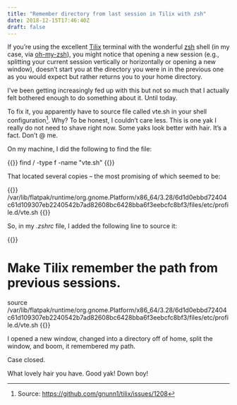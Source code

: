 ```yaml
---
title: "Remember directory from last session in Tilix with zsh"
date: 2018-12-15T17:46:40Z
draft: false
---
```


If you’re using the excellent [Tilix](https://gnunn1.github.io/tilix-web/) terminal with the wonderful [zsh](http://www.zsh.org/) shell (in my case, via [oh-my-zsh](https://github.com/robbyrussell/oh-my-zsh)), you might notice that opening a new session (e.g., splitting your current session vertically or horizontally or opening a new window), doesn’t start you at the directory you were in in the previous one as you would expect but rather returns you to your home directory.

I’ve been getting increasingly fed up with this but not so much that I actually felt bothered enough to do something about it. Until today.

To fix it, you apparently have to source file called vte.sh in your shell configuration[^1]. Why? To be honest, I couldn’t care less. This is one yak I really do not need to shave right now. Some yaks look better with hair. It’s a fact. Don’t @ me.

On my machine, I did the following to find the file:

{{<highlight bash>}}
find / -type f -name "vte.sh"
{{</highlight>}}

That located several copies – the most promising of which seemed to be:

{{<highlight bash>}}
/var/lib/flatpak/runtime/org.gnome.Platform/x86_64/3.28/6d1d0ebbd72404c61d109307eb2240542b7ad82608bc6428bba6f3eebcfc8bf3/files/etc/profile.d/vte.sh
{{</highlight>}}

So, in my _.zshrc_ file, I added the following line to source it:

{{<highlight bash>}}
# Make Tilix remember the path from previous sessions.
source /var/lib/flatpak/runtime/org.gnome.Platform/x86_64/3.28/6d1d0ebbd72404c61d109307eb2240542b7ad82608bc6428bba6f3eebcfc8bf3/files/etc/profile.d/vte.sh
{{</highlight>}}

I opened a new window, changed into a directory off of home, split the window, and boom, it remembered my path.

Case closed.

What lovely hair you have. Good yak! Down boy!

[^1]: Source: https://github.com/gnunn1/tilix/issues/1208

